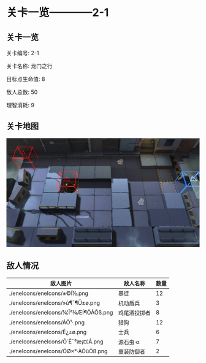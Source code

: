 # 关卡一览————2-1


## 关卡一览

关卡编号: 2-1

关卡名称: 龙门之行

目标点生命值: 8

敌人总数: 50

理智消耗: 9


## 关卡地图
![2-1](./oprMap/2-1.png)

## 敌人情况

| 敌人图片 | 敌人名称 | 数量  |
|---------|-----|-----|
| ./eneIcons/eneIcons/±©Í½.png| 暴徒  |   12  |
| ./eneIcons/eneIcons/»ú¶¯¶Ü±ø.png| 机动盾兵  |   3  |
| ./eneIcons/eneIcons/¼¦Î²¾ÆÍ¶ÖÀÕß.png| 鸡尾酒投掷者  |   8  |
| ./eneIcons/eneIcons/ÁÔ¹·.png| 猎狗  |   12  |
| ./eneIcons/eneIcons/Ê¿±ø.png| 士兵  |   6  |
| ./eneIcons/eneIcons/Ô´Ê¯³æ¡¤¦Á.png| 源石虫·α  |   7  |
| ./eneIcons/eneIcons/ÖØ×°·ÀÓùÕß.png| 重装防御者  |   2  |
